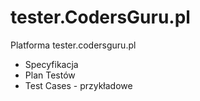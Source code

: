 # tester.CodersGuru.pl
Platforma tester.codersguru.pl

* Specyfikacja
* Plan Testów
* Test Cases - przykładowe
